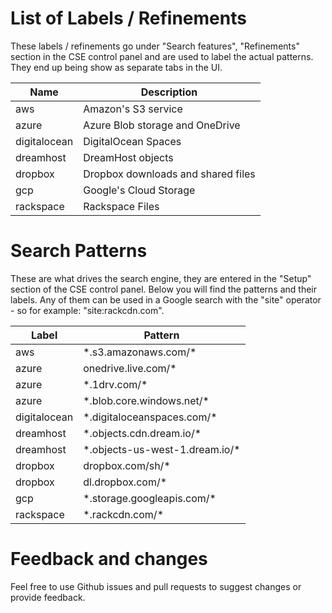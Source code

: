 # List of Labels / Refinements
These labels / refinements go under "Search features", "Refinements" section
in the CSE control panel and are used to label the actual patterns. They end up
being show as separate tabs in the UI.

| Name         |  Description                       |
|--------------|------------------------------------|
| aws          | Amazon's S3 service                |
| azure        | Azure Blob storage and OneDrive    |
| digitalocean | DigitalOcean Spaces                |
| dreamhost    | DreamHost objects                  |
| dropbox      | Dropbox downloads and shared files |
| gcp          | Google's Cloud Storage             |
| rackspace    | Rackspace Files                    |

# Search Patterns
These are what drives the search engine, they are entered in the "Setup" section
of the CSE control panel. Below you will find the patterns and their labels.
Any of them can be used in a Google search with the "site" operator - so for
example: "site:rackcdn.com".

|  Label       | Pattern                         |
|--------------|---------------------------------|
| aws          | \*.s3.amazonaws.com/*           |
| azure        | onedrive.live.com/*             |
| azure        | \*.1drv.com/*                   |
| azure        | \*.blob.core.windows.net/*      |
| digitalocean | \*.digitaloceanspaces.com/*     |
| dreamhost    | \*.objects.cdn.dream.io/*       |
| dreamhost    | \*.objects-us-west-1.dream.io/* |
| dropbox      | dropbox.com/sh/*                |
| dropbox      | dl.dropbox.com/*                |
| gcp          | \*.storage.googleapis.com/*     |
| rackspace    | \*.rackcdn.com/*                |

# Feedback and changes
Feel free to use Github issues and pull requests to suggest changes or
provide feedback.
